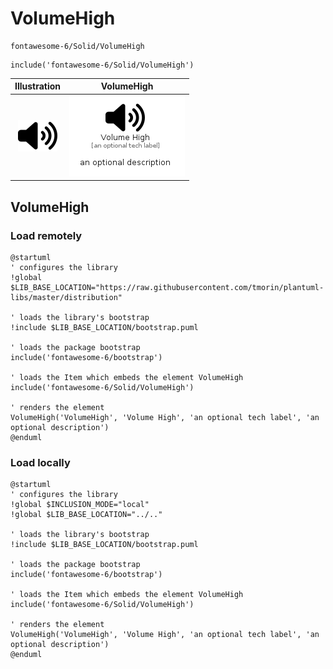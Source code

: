 # VolumeHigh


```text
fontawesome-6/Solid/VolumeHigh
```

```text
include('fontawesome-6/Solid/VolumeHigh')
```



| Illustration | VolumeHigh |
| :---: | :---: |
| ![illustration for Illustration](../../fontawesome-6/Solid/VolumeHigh.png) | ![illustration for VolumeHigh](../../fontawesome-6/Solid/VolumeHigh.Local.png) |




## VolumeHigh

### Load remotely
```plantuml
@startuml
' configures the library
!global $LIB_BASE_LOCATION="https://raw.githubusercontent.com/tmorin/plantuml-libs/master/distribution"

' loads the library's bootstrap
!include $LIB_BASE_LOCATION/bootstrap.puml

' loads the package bootstrap
include('fontawesome-6/bootstrap')

' loads the Item which embeds the element VolumeHigh
include('fontawesome-6/Solid/VolumeHigh')

' renders the element
VolumeHigh('VolumeHigh', 'Volume High', 'an optional tech label', 'an optional description')
@enduml
```

### Load locally
```plantuml
@startuml
' configures the library
!global $INCLUSION_MODE="local"
!global $LIB_BASE_LOCATION="../.."

' loads the library's bootstrap
!include $LIB_BASE_LOCATION/bootstrap.puml

' loads the package bootstrap
include('fontawesome-6/bootstrap')

' loads the Item which embeds the element VolumeHigh
include('fontawesome-6/Solid/VolumeHigh')

' renders the element
VolumeHigh('VolumeHigh', 'Volume High', 'an optional tech label', 'an optional description')
@enduml
```

